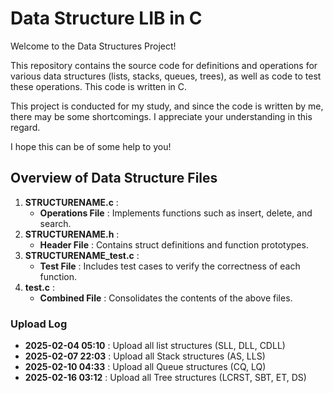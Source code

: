 # Data Structure LIB in C

Welcome to the Data Structures Project!

This repository contains the source code for definitions and operations for various data structures (lists, stacks, queues, trees), as well as code to test these operations. This code is written in C.

This project is conducted for my study, and since the code is written by me, there may be some shortcomings. I appreciate your understanding in this regard.

I hope this can be of some help to you!


## Overview of Data Structure Files

1. **STRUCTURENAME.c** :
	* **Operations File** : Implements functions such as insert, delete, and search.
2. **STRUCTURENAME.h** :
	* **Header File** : Contains struct definitions and function prototypes.
3. **STRUCTURENAME_test.c** :
	* **Test File** : Includes test cases to verify the correctness of each function.
4. **test.c** :
	* **Combined File** : Consolidates the contents of the above files.


### Upload Log
* **2025-02-04 05:10** : Upload all list structures (SLL, DLL, CDLL)
* **2025-02-07 22:03** : Upload all Stack structures (AS, LLS)
* **2025-02-10 04:33** : Upload all Queue structures (CQ, LQ)
* **2025-02-16 03:12** : Upload all Tree structures (LCRST, SBT, ET, DS)
